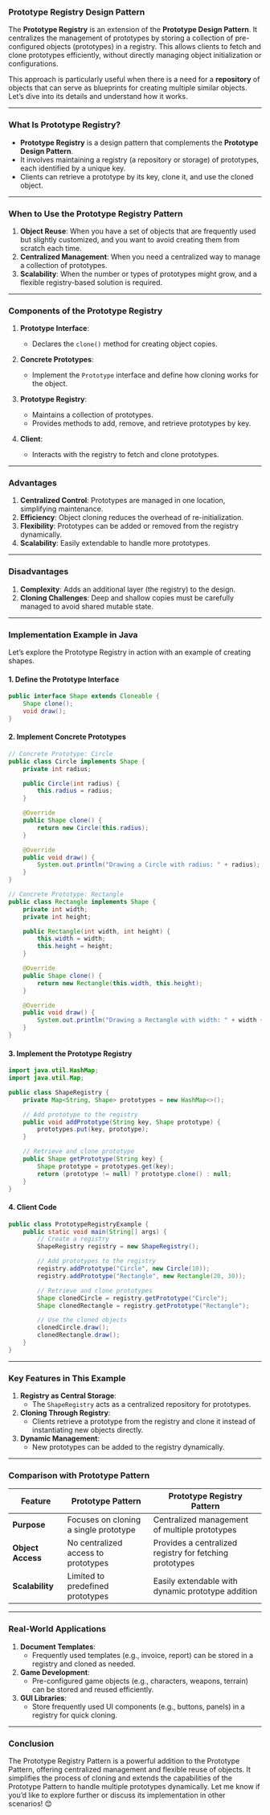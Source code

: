 ### **Prototype Registry Design Pattern**

The **Prototype Registry** is an extension of the **Prototype Design Pattern**. It centralizes the management of prototypes by storing a collection of pre-configured objects (prototypes) in a registry. This allows clients to fetch and clone prototypes efficiently, without directly managing object initialization or configurations.

This approach is particularly useful when there is a need for a **repository** of objects that can serve as blueprints for creating multiple similar objects. Let’s dive into its details and understand how it works.

---

### **What Is Prototype Registry?**

- **Prototype Registry** is a design pattern that complements the **Prototype Design Pattern**.
- It involves maintaining a registry (a repository or storage) of prototypes, each identified by a unique key.
- Clients can retrieve a prototype by its key, clone it, and use the cloned object.

---

### **When to Use the Prototype Registry Pattern**

1. **Object Reuse**: When you have a set of objects that are frequently used but slightly customized, and you want to avoid creating them from scratch each time.
2. **Centralized Management**: When you need a centralized way to manage a collection of prototypes.
3. **Scalability**: When the number or types of prototypes might grow, and a flexible registry-based solution is required.

---

### **Components of the Prototype Registry**

1. **Prototype Interface**:
   - Declares the `clone()` method for creating object copies.

2. **Concrete Prototypes**:
   - Implement the `Prototype` interface and define how cloning works for the object.

3. **Prototype Registry**:
   - Maintains a collection of prototypes.
   - Provides methods to add, remove, and retrieve prototypes by key.

4. **Client**:
   - Interacts with the registry to fetch and clone prototypes.

---

### **Advantages**

1. **Centralized Control**: Prototypes are managed in one location, simplifying maintenance.
2. **Efficiency**: Object cloning reduces the overhead of re-initialization.
3. **Flexibility**: Prototypes can be added or removed from the registry dynamically.
4. **Scalability**: Easily extendable to handle more prototypes.

---

### **Disadvantages**

1. **Complexity**: Adds an additional layer (the registry) to the design.
2. **Cloning Challenges**: Deep and shallow copies must be carefully managed to avoid shared mutable state.

---

### **Implementation Example in Java**

Let’s explore the Prototype Registry in action with an example of creating shapes.

#### **1. Define the Prototype Interface**
```java
public interface Shape extends Cloneable {
    Shape clone();
    void draw();
}
```

#### **2. Implement Concrete Prototypes**
```java
// Concrete Prototype: Circle
public class Circle implements Shape {
    private int radius;

    public Circle(int radius) {
        this.radius = radius;
    }

    @Override
    public Shape clone() {
        return new Circle(this.radius);
    }

    @Override
    public void draw() {
        System.out.println("Drawing a Circle with radius: " + radius);
    }
}

// Concrete Prototype: Rectangle
public class Rectangle implements Shape {
    private int width;
    private int height;

    public Rectangle(int width, int height) {
        this.width = width;
        this.height = height;
    }

    @Override
    public Shape clone() {
        return new Rectangle(this.width, this.height);
    }

    @Override
    public void draw() {
        System.out.println("Drawing a Rectangle with width: " + width + " and height: " + height);
    }
}
```

#### **3. Implement the Prototype Registry**
```java
import java.util.HashMap;
import java.util.Map;

public class ShapeRegistry {
    private Map<String, Shape> prototypes = new HashMap<>();

    // Add prototype to the registry
    public void addPrototype(String key, Shape prototype) {
        prototypes.put(key, prototype);
    }

    // Retrieve and clone prototype
    public Shape getPrototype(String key) {
        Shape prototype = prototypes.get(key);
        return (prototype != null) ? prototype.clone() : null;
    }
}
```

#### **4. Client Code**
```java
public class PrototypeRegistryExample {
    public static void main(String[] args) {
        // Create a registry
        ShapeRegistry registry = new ShapeRegistry();

        // Add prototypes to the registry
        registry.addPrototype("Circle", new Circle(10));
        registry.addPrototype("Rectangle", new Rectangle(20, 30));

        // Retrieve and clone prototypes
        Shape clonedCircle = registry.getPrototype("Circle");
        Shape clonedRectangle = registry.getPrototype("Rectangle");

        // Use the cloned objects
        clonedCircle.draw();
        clonedRectangle.draw();
    }
}
```

---

### **Key Features in This Example**

1. **Registry as Central Storage**:
   - The `ShapeRegistry` acts as a centralized repository for prototypes.
2. **Cloning Through Registry**:
   - Clients retrieve a prototype from the registry and clone it instead of instantiating new objects directly.
3. **Dynamic Management**:
   - New prototypes can be added to the registry dynamically.

---

### **Comparison with Prototype Pattern**

| Feature                       | Prototype Pattern                     | Prototype Registry Pattern             |
|-------------------------------|---------------------------------------|----------------------------------------|
| **Purpose**                   | Focuses on cloning a single prototype | Centralized management of multiple prototypes |
| **Object Access**             | No centralized access to prototypes  | Provides a centralized registry for fetching prototypes |
| **Scalability**               | Limited to predefined prototypes     | Easily extendable with dynamic prototype addition |

---

### **Real-World Applications**

1. **Document Templates**:
   - Frequently used templates (e.g., invoice, report) can be stored in a registry and cloned as needed.
2. **Game Development**:
   - Pre-configured game objects (e.g., characters, weapons, terrain) can be stored and reused efficiently.
3. **GUI Libraries**:
   - Store frequently used UI components (e.g., buttons, panels) in a registry for quick cloning.

---

### **Conclusion**

The Prototype Registry Pattern is a powerful addition to the Prototype Pattern, offering centralized management and flexible reuse of objects. It simplifies the process of cloning and extends the capabilities of the Prototype Pattern to handle multiple prototypes dynamically. Let me know if you’d like to explore further or discuss its implementation in other scenarios! 😊
